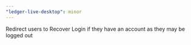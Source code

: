 ```yaml
---
"ledger-live-desktop": minor
---
```


Redirect users to Recover Login if they have an account as they may be logged out
